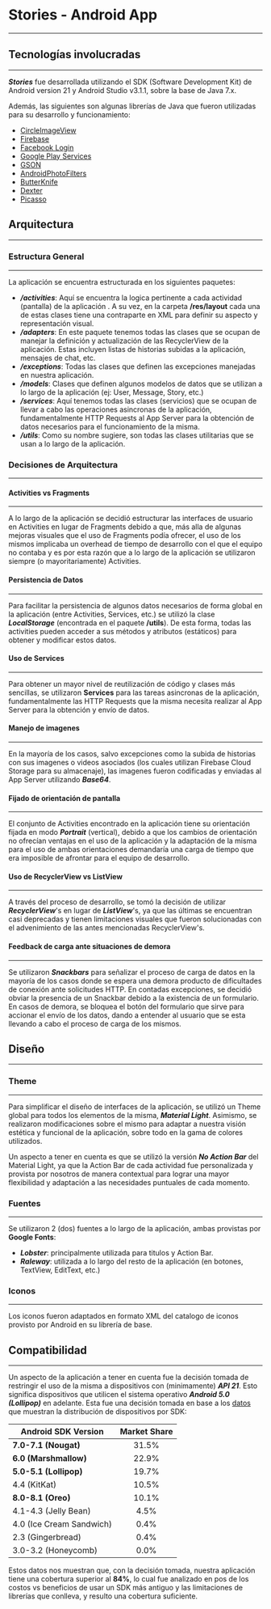 # Stories - Android App
---

## Tecnologías involucradas
---
***Stories*** fue desarrollada utilizando el SDK (Software Development Kit) de Android version 21 y Android Studio v3.1.1, sobre la base de Java 7.x.

Además, las siguientes son algunas librerías de Java que fueron utilizadas para su desarrollo y funcionamiento:
* [CircleImageView](https://github.com/hdodenhof/CircleImageView)
* [Firebase](https://firebase.google.com/docs/android/setup?hl=es-419)
* [Facebook Login](https://developers.facebook.com/docs/facebook-login/android/)
* [Google Play Services](https://developers.google.com/android/guides/overview)
* [GSON](https://github.com/google/gson)
* [AndroidPhotoFilters](https://github.com/emonm/AndroidPhotoFilters)
* [ButterKnife](http://jakewharton.github.io/butterknife/)
* [Dexter](https://github.com/Karumi/Dexter)
* [Picasso](http://square.github.io/picasso/)

## Arquitectura
---
### Estructura General
---
La aplicación se encuentra estructurada en los siguientes paquetes:

* ***/activities***: Aquí se encuentra la logica pertinente a cada actividad (pantalla) de la aplicación . A su vez, en la carpeta **/res/layout** cada una de estas clases tiene una contraparte en XML para definir su aspecto y representación visual.
* ***/adapters***: En este paquete tenemos todas las clases que se ocupan de manejar la definición y actualización de las RecyclerView de la aplicación. Estas incluyen listas de historias subidas a la aplicación, mensajes de chat, etc.
* ***/exceptions***: Todas las clases que definen las excepciones manejadas en nuestra aplicación.
* ***/models***: Clases que definen algunos modelos de datos que se utilizan a lo largo de la aplicación (ej: User, Message, Story, etc.)
* ***/services***: Aquí tenemos todas las clases (servicios) que se ocupan de llevar a cabo las operaciones asincronas de la aplicación, fundamentalmente HTTP Requests al App Server para la obtención de datos necesarios para el funcionamiento de la misma.
* ***/utils***: Como su nombre sugiere, son todas las clases utilitarias que se usan a lo largo de la aplicación.

### Decisiones de Arquitectura
---
#### Activities vs Fragments
---
A lo largo de la aplicación se decidió estructurar las interfaces de usuario en Activities en lugar de Fragments debido a que, más alla de algunas mejoras visuales que el uso de Fragments podía ofrecer, el uso de los mismos implicaba un overhead de tiempo de desarrollo con el que el equipo no contaba y es por esta razón que a lo largo de la aplicación se utilizaron siempre (o mayoritariamente) Activities.

#### Persistencia de Datos
---
Para facilitar la persistencia de algunos datos necesarios de forma global en la aplicación (entre Activities, Services, etc.) se utilizó la clase ***LocalStorage*** (encontrada en el paquete **/utils**). De esta forma, todas las activities pueden acceder a sus métodos y atributos (estáticos) para obtener y modificar estos datos.

#### Uso de Services
---
Para obtener un mayor nivel de reutilización de código y clases más sencillas, se utilizaron **Services** para las tareas asincronas de la aplicación, fundamentalmente las HTTP Requests que la misma necesita realizar al App Server para la obtención y envío de datos.

#### Manejo de imagenes
---
En la mayoría de los casos, salvo excepciones como la subida de historias con sus imagenes o videos asociados (los cuales utilizan Firebase Cloud Storage para su almacenaje), las imagenes fueron codificadas y enviadas al App Server utilizando ***Base64***.

#### Fijado de orientación de pantalla
---
El conjunto de Activities encontrado en la aplicación tiene su orientación fijada en modo ***Portrait*** (vertical), debido a que los cambios de orientación no ofrecían ventajas en el uso de la aplicación y la adaptación de la misma para el uso de ambas orientaciones demandaría una carga de tiempo que era imposible de afrontar para el equipo de desarrollo.

#### Uso de RecyclerView vs ListView
---
A través del proceso de desarrollo, se tomó la decisión de utilizar ***RecyclerView***'s en lugar de ***ListView***'s, ya que las últimas se encuentran casi deprecadas y tienen limitaciones visuales que fueron solucionadas con el advenimiento de las antes mencionadas RecyclerView's.

#### Feedback de carga ante situaciones de demora
---
Se utilizaron ***Snackbars*** para señalizar el proceso de carga de datos en la mayoría de los casos donde se espera una demora producto de dificultades de conexión ante solicitudes HTTP.
En contadas excepciones, se decidió obviar la presencia de un Snackbar debido a la existencia de un formulario. En casos de demora, se bloquea el botón del formulario que sirve para accionar el envío de los datos, dando a entender al usuario que se esta llevando a cabo el proceso de carga de los mismos.

## Diseño
---
### Theme
---
Para simplificar el diseño de interfaces de la aplicación, se utilizó un Theme global para todos los elementos de la misma, ***Material Light***. Asimismo, se realizaron modificaciones sobre el mismo para adaptar a nuestra visión estética y funcional de la aplicación, sobre todo en la gama de colores utilizados.

Un aspecto a tener en cuenta es que se utilizó la versión ***No Action Bar*** del Material Light, ya que la Action Bar de cada actividad fue personalizada y provista por nosotros de manera contextual para lograr una mayor flexibilidad y adaptación a las necesidades puntuales de cada momento.

### Fuentes
---
Se utilizaron 2 (dos) fuentes a lo largo de la aplicación, ambas provistas por **Google Fonts**:
* ***Lobster***: principalmente utilizada para titulos y Action Bar.
* ***Raleway***: utilizada a lo largo del resto de la aplicación (en botones, TextView, EditText, etc.)

### Iconos
---
Los iconos fueron adaptados en formato XML del catalogo de iconos provisto por Android en su librería de base.

## Compatibilidad
---
Un aspecto de la aplicación a tener en cuenta fue la decisión tomada de restringir el uso de la misma a dispositivos con (minimamente) ***API 21***. Esto significa dispositivos que utilicen el sistema operativo ***Android 5.0 (Lollipop)*** en adelante. Esta fue una decisión tomada en base a los [datos](https://www.appbrain.com/stats/top-android-sdk-versions) que muestran la distribución de dispositivos por SDK:

| Android SDK Version        | Market Share           |
| ------------- |:-------------:|
|**7.0-7.1 (Nougat)**     | 31.5% |
| **6.0 (Marshmallow)**   | 22.9%      |
| **5.0-5.1 (Lollipop)** | 19.7%      |
| 4.4 (KitKat)  | 10.5%  |
|  **8.0-8.1 (Oreo)** |  10.1% |
|  4.1-4.3 (Jelly Bean) | 4.5%  |
| 4.0 (Ice Cream Sandwich)  | 0.4%  |
| 2.3 (Gingerbread)  | 0.4%  |
| 3.0-3.2 (Honeycomb)  | 0.0% |

Estos datos nos muestran que, con la decisión tomada, nuestra aplicación tiene una cobertura superior al **84%**, lo cual fue analizado en pos de los costos vs beneficios de usar un SDK más antiguo y las limitaciones de librerías que conlleva, y resulto una cobertura suficiente.

